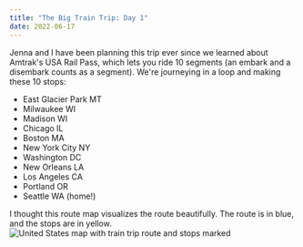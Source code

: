 ```yaml
---
title: "The Big Train Trip: Day 1"
date: 2022-06-17
---
```

Jenna and I have been planning this trip ever since we learned about Amtrak's USA Rail Pass, which lets you ride 10 segments (an embark and a disembark counts as a segment). We're journeying in a loop and making these 10 stops:
- East Glacier Park MT
- Milwaukee WI
- Madison WI
- Chicago IL
- Boston MA
- New York City NY
- Washington DC
- New Orleans LA
- Los Angeles CA
- Portland OR
- Seattle WA (home!)

I thought this route map visualizes the route beautifully. The route is in blue, and the stops are in yellow.
![United States map with train trip route and stops marked](github-pages-with-jekyll/docs/assets/images/amtrak_routes.png)

